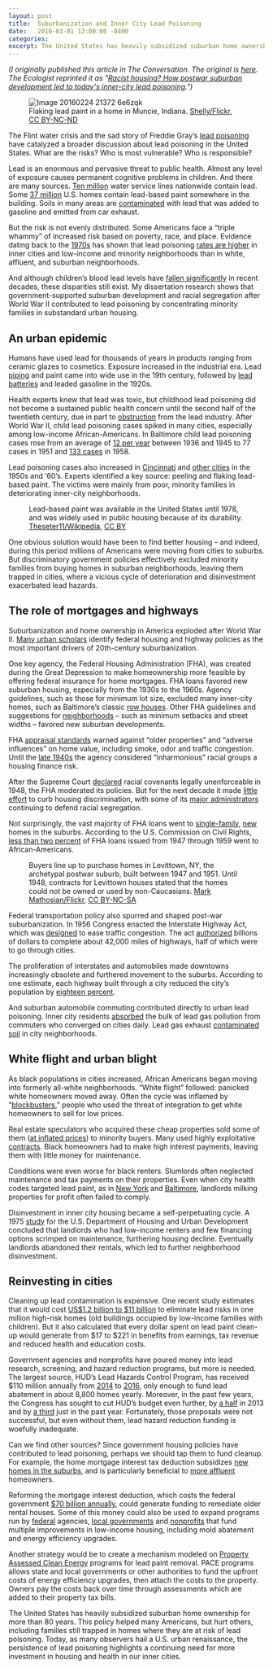 ```yaml
---
layout: post
title:  Suburbanization and Inner City Lead Poisoning
date:   2016-03-01 12:00:00 -0400
categories:
excerpt: The United States has heavily subsidized suburban home ownership for more than 80 years. This policy helped many Americans, but hurt others, including families still trapped in homes where they are at risk of lead poisoning. Today, as many observers hail a U.S. urban renaissance, the persistence of lead poisoning highlights a continuing need for more investment in housing and health in our inner cities. Published in <i>The Conversation</i> and <i>The Ecologist</i>.
---
```


<p style="font-style:italic">(I originally published this article in The Conversation. The original is <a href="https://theconversation.com/the-surprising-link-between-postwar-suburban-development-and-todays-inner-city-lead-poisoning-54453">here</a>. The Ecologist reprinted it as "<a href="http://www.theecologist.org/essays/2987362/racist_housing_how_postwar_suburban_development_led_to_todays_innercity_lead_poisoning.html">Racist housing? How postwar suburban development led to today's inner-city lead poisoning</a>.")</p>
  <figure>
    <img src="https://cdn.theconversation.com/files/112817/width754/image-20160224-21372-6e6zqk.jpg" alt="Image 20160224 21372 6e6zqk" />
      <figcaption>
        Flaking lead paint in a home in Muncie, Indiana.
        <span class="attribution"><a class="source" href="https://www.flickr.com/photos/cat-sidh/2549088959/in/photolist-4TfKkD-2XDQzF-3rhPiM-PvEL-PvSk-6H9oAy-4sZaGQ-4sZaEQ-4sZaBC-4sZaz9-7LP7zr-4T3oQb-DqVF-pNoALH-DqVC-6H5nyR-6H5n5g-C9bkNm-2Rzrw-bm8rVu-bm8rXG-6H5k9X-bm8s2E-ouBUs-rwGDFn-53K9mc-CtGQ2J-ruvTRf-oVuph9-psUTwq-r1J5t4-mwHPc-7zojY6-axqx8b-65xkmP-7UqZGn-67NaSm-67HV66-4xwqVJ-mayYWR-6j9QYP-pTCf67-pTCeHd-a5FMNo-e2NBG9-6A2SuF-9ZRZUk-7UWobu-v9J6V4-dHbkr3">Shelly/Flickr</a>, <a class="license" href="http://creativecommons.org/licenses/by-nc-nd/4.0/">CC BY-NC-ND</a></span>
      </figcaption>
  </figure>

<p>The Flint water crisis and the sad story of Freddie Gray’s <a href="http://time.com/3845837/baltimore-lead-contamination/">lead poisoning</a> have catalyzed a broader discussion about lead poisoning in the United States. What are the risks? Who is most vulnerable? Who is responsible? </p>

<p>Lead is an enormous and pervasive threat to public health. Almost any level of exposure causes permanent cognitive problems in children. And there are many sources. <a href="http://www.epa.gov/sites/production/files/2015-11/documents/lcrwgmeetsummarynov2014.pdf">Ten million</a> water service lines nationwide contain lead. Some <a href="http://portal.hud.gov/hudportal/documents/huddoc?id=AHHS_Report.pdf">37 million</a> U.S. homes contain lead-based paint somewhere in the building. Soils in many areas are <a href="http://www.sciencedirect.com/science/article/pii/S016041201000156X">contaminated</a> with lead that was added to gasoline and emitted from car exhaust.</p>

<p>But the risk is not evenly distributed. Some Americans face a “triple whammy” of increased risk based on poverty, race, and place. Evidence dating back to the <a href="http://www.cdc.gov/nchs/data/ad/ad079acc.pdf">1970s</a> has shown that lead poisoning <a href="http://sre.sagepub.com/content/early/2015/10/15/2332649215608873.abstract">rates are higher</a> in inner cities and low-income and minority neighborhoods than in white, affluent, and suburban neighborhoods. </p>

<p>And although children’s blood lead levels have <a href="http://www.cdc.gov/mmwr/preview/mmwrhtml/mm6213a3.htm">fallen significantly</a> in recent decades, these disparities still exist. My dissertation research shows that government-supported suburban development and racial segregation after World War II contributed to lead poisoning by concentrating minority families in substandard urban housing.</p>

<h2>An urban epidemic</h2>

<p>Humans have used lead for thousands of years in products ranging from ceramic glazes to cosmetics. Exposure increased in the industrial era. Lead <a href="http://www.nber.org/papers/w9549">piping</a> and paint came into wide use in the 19th century, followed by <a href="https://envhis.oxfordjournals.org/content/20/1/29.short">lead batteries</a> and leaded gasoline in the 1920s. </p>

<p>Health experts knew that lead was toxic, but childhood lead poisoning did not become a sustained public health concern until the second half of the twentieth century, due in part to <a href="http://www.ncbi.nlm.nih.gov/pmc/articles/PMC1446124/pdf/10630135.pdf">obstruction</a> from the lead industry. After World War II, child lead poisoning cases spiked in many cities, especially among low-income African-Americans. In Baltimore child lead poisoning cases rose from an average of <a href="http://health.baltimorecity.gov/sites/default/files/City%20of%20Baltimore%20142nd%20Annual%20Report%20of%20The%20Department%20of%20Health.pdf">12 per year</a> between 1936 and 1945 to 77 cases in 1951 and <a href="http://health.baltimorecity.gov/sites/default/files/City%20of%20Baltimore%20144th%20Annual%20Report%20of%20The%20Department%20of%20Health.pdf">133 cases</a> in 1958. </p>

<p>Lead poisoning cases also increased in <a href="http://www.ncbi.nlm.nih.gov/pubmed/16144958">Cincinnati</a> and <a href="http://pediatrics.aappublications.org/content/22/4/756">other cities</a> in the 1950s and ‘60’s. Experts identified a key source: peeling and flaking lead-based paint. The victims were mainly from poor, minority families in deteriorating inner-city neighborhoods. </p>

<figure class="align-right ">
            <img alt="" src="https://cdn.theconversation.com/files/112819/width237/image-20160224-21372-fpsg6d.jpg">
            <figcaption>
              <span class="caption">Lead-based paint was available in the United States until 1978, and was widely used in public housing because of its durability.</span>
              <span class="attribution"><a class="source" href="https://en.wikipedia.org/wiki/Lead_paint#/media/File:Lead_Paint2.JPG">Theseter11/Wikipedia</a>, <a class="license" href="http://creativecommons.org/licenses/by/4.0/">CC BY</a></span>
            </figcaption>
          </figure>

<p>One obvious solution would have been to find better housing – and indeed, during this period millions of Americans were moving from cities to suburbs. But discriminatory government policies effectively excluded minority families from buying homes in suburban neighborhoods, leaving them trapped in cities, where a vicious cycle of deterioration and disinvestment exacerbated lead hazards.</p>

<h2>The role of mortgages and highways</h2>

<p>Suburbanization and home ownership in America exploded after World War II. <a href="http://local.provplan.org/pp170/materials_2011/Week%202/TheAmericanMetropolisatCentury'sEnd-Fishman.pdf">Many urban scholars</a> identify federal housing and highway policies as the most important drivers of 20th-century suburbanization. </p>

<p>One key agency, the Federal Housing Administration (FHA), was created during the Great Depression to make homeownership more feasible by offering federal insurance for home mortgages. FHA loans favored new suburban housing, especially from the 1930s to the 1960s. Agency guidelines, such as those for minimum lot size, excluded many inner-city homes, such as Baltimore’s classic <a href="http://www.csun.edu/%7Erdavids/350fall08/350readings/Jackson_Federal_Subsidy_and_Suburban_Dream.pdf">row houses</a>. Other FHA guidelines and suggestions for <a href="http://web.mit.edu/ebj/www/doc/JAPAv61n1.pdf">neighborhoods</a> – such as minimum setbacks and street widths – favored new suburban developments. </p>

<p>FHA <a href="http://www.csun.edu/%7Erdavids/350fall08/350readings/Jackson_Federal_Subsidy_and_Suburban_Dream.pdf">appraisal standards</a> warned against “older properties” and “adverse influences” on home value, including smoke, odor and traffic congestion. Until the <a href="http://archives.ubalt.edu/aclu/pdf/Plex48.pdf">late 1940s</a> the agency considered “inharmonious” racial groups a housing finance risk. </p>

<p>After the Supreme Court <a href="http://www.bostonfairhousing.org/timeline/1948-Shelley-v-Kramer.html">declared</a> racial covenants legally unenforceable in 1948, the FHA moderated its policies. But for the next decade it made <a href="http://archives.ubalt.edu/aclu/pdf/Plex48.pdf">little effort</a> to curb housing discrimination, with some of its <a href="http://www.prrac.org/pdf/freund.pdf">major administrators</a> continuing to defend racial segregation. </p>

<p>Not surprisingly, the vast majority of FHA loans went to <a href="http://www.csun.edu/%7Erdavids/350fall08/350readings/Jackson_Federal_Subsidy_and_Suburban_Dream.pdf">single-family</a>, <a href="http://www.nber.org/chapters/c2342.pdf">new</a> homes in the suburbs. According to the U.S. Commission on Civil Rights, <a href="http://www.epi.org/publication/making-ferguson/">less than two percent</a> of FHA loans issued from 1947 through 1959 went to African-Americans.  </p>

<figure class="align-center ">
            <img alt="" src="https://cdn.theconversation.com/files/112823/width754/image-20160224-16464-1wkjbnh.jpg">
            <figcaption>
              <span class="caption">Buyers line up to purchase homes in Levittown, NY, the archetypal postwar suburb, built between 1947 and 1951. Until 1948, contracts for Levittown houses stated that the homes could not be owned or used by non-Caucasians.</span>
              <span class="attribution"><a class="source" href="https://www.flickr.com/photos/markgregory/12901942324/in/album-72157630764289084/">Mark Mathosian/Flickr</a>, <a class="license" href="http://creativecommons.org/licenses/by-nc-sa/4.0/">CC BY-NC-SA</a></span>
            </figcaption>
          </figure>

<p>Federal transportation policy also spurred and shaped post-war suburbanization. In 1956 Congress enacted the Interstate Highway Act, which was <a href="https://www.fhwa.dot.gov/infrastructure/originalintent.cfm">designed</a> to ease traffic  congestion. The act <a href="http://www.historysouth.org/wp-content/uploads/2015/12/The-Other-22Subsidized-Housing22-Federal-Aid-To-Suburbanization-.pdf">authorized</a> billions of dollars to complete about 42,000 miles of highways, half of which were to go through cities. </p>

<p>The proliferation of interstates and automobiles made downtowns increasingly obsolete and furthered movement to the suburbs. According to one estimate, each highway built through a city reduced the city’s population by <a href="http://econpapers.repec.org/article/oupqjecon/v_3a122_3ay_3a2007_3ai_3a2_3ap_3a775-805..htm">eighteen percent</a>.</p>

<p>And suburban automobile commuting contributed directly to urban lead poisoning. Inner city residents <a href="https://books.google.com/books?id=vcXUAAAAMAAJ">absorbed</a> the bulk of lead gas pollution from commuters who converged on cities daily. Lead gas exhaust <a href="http://www.macalester.edu/%7Ekuwata/classes/2011-12/Chem%20222/Mielke%20American%20Scientist.pdf">contaminated soil</a> in city neighborhoods. </p>

<h2>White flight and urban blight</h2>

<p>As black populations in cities increased, African Americans began moving into formerly all-white neighborhoods. “White flight” followed: panicked white homeowners moved away. Often the cycle was inflamed by “<a href="http://www.encyclopedia.chicagohistory.org/pages/147.html">blockbusters</a>,” people who used the threat of integration to get white homeowners to sell for low prices. </p>

<p>Real estate speculators who acquired these cheap properties sold some of them (<a href="http://archives.ubalt.edu/bni/pdf/6-1-13.pdf">at inflated prices</a>) to minority buyers. Many used highly exploitative <a href="http://www.blackpast.org/perspectives/race-family-and-real-estate-beryl-satters-family-properties">contracts</a>. Black homeowners had to make high interest payments, leaving them with little money for maintenance.  </p>

<p>Conditions were even worse for black renters.  Slumlords often neglected  maintenance and tax payments on their properties. Even when city health codes targeted lead paint, as in <a href="https://news.google.com/newspapers?nid=1299&amp;dat=19690925&amp;id=xuwjAAAAIBAJ&amp;sjid=K4wDAAAAIBAJ&amp;pg=4558,2090106&amp;hl=en">New York</a> and <a href="https://news.google.com/newspapers?nid=2205&amp;dat=19660122&amp;id=a-hfAAAAIBAJ&amp;sjid=AAMGAAAAIBAJ&amp;pg=657,458908&amp;hl=en">Baltimore</a>, landlords milking properties for profit often failed to comply.</p>

<p>Disinvestment in inner city housing became a self-perpetuating cycle. A 1975 <a href="http://archives.ubalt.edu/aclu/pdf/Plex532.pdf">study</a> for the U.S. Department of Housing and Urban Development concluded that landlords who had low-income renters and few financing options scrimped on maintenance, furthering housing decline. Eventually landlords abandoned their rentals, which led to further neighborhood disinvestment.</p>

<h2>Reinvesting in cities</h2>

<p>Cleaning up lead contamination is expensive. One recent study estimates that it would cost <a href="http://www.ncbi.nlm.nih.gov/pmc/articles/PMC2717145/pdf/ehp-117-1162.pdf">US$1.2 billion to $11 billion</a> to eliminate lead risks in one million high-risk homes (old buildings occupied by low-income families with children). But it also calculated that every dollar spent on lead paint clean-up would generate from $17 to $221 in benefits from earnings, tax revenue and reduced health and education costs.</p>

<p>Government agencies and nonprofits have poured money into lead research, screening, and hazard reduction programs, but more is needed. The largest source, HUD’s Lead Hazards Control Program, has received $110 million annually from <a href="https://portal.hud.gov/hudportal/documents/huddoc?id=fy15cj_lead_hzrd_cntrl.pdf">2014</a> to <a href="https://portal.hud.gov/hudportal/documents/huddoc?id=34-LeadHazardReduction.pdf">2016</a>, only enough to fund lead abatement in about 8,800 homes yearly. Moreover, in the past few years, the Congress has sought to cut HUD’s budget even further, by <a href="http://thinkprogress.org/economy/2013/07/16/2307251/austerity-is-leaving-children-sick-with-lead-poisoning/">a half</a> in 2013 and by <a href="http://www.businessinsider.com/house-approves-spending-cuts-amtrak-2015-6">a third</a> just in the past year. Fortunately, those proposals were not successful, but even without them, lead hazard reduction funding is woefully inadequate. </p>

<p>Can we find other sources? Since government housing policies have contributed to lead poisoning, perhaps we should tap them to fund cleanup. For example, the home mortgage interest tax deduction subsidizes <a href="http://papers.ssrn.com/sol3/papers.cfm?abstract_id=258238">new homes in the suburbs</a>, and is particularly beneficial to <a href="http://web.stanford.edu/group/scspi/_media/pdf/Reference%20Media/Dwyer_2007.pdf">more affluent</a> homeowners. </p>

<p>Reforming the mortgage interest deduction, which costs the federal government <a href="http://www.cbpp.org/research/mortgage-interest-deduction-is-ripe-for-reform">$70 billion annually</a>, could generate funding to remediate older rental houses. Some of this money could also be used to expand programs run by <a href="http://portal.hud.gov/hudportal/HUD?src=/program_offices/healthy_homes">federal</a> agencies, <a href="http://www.mass.gov/eohhs/gov/departments/dph/programs/environmental-health/exposure-topics/lead/delead/financial-assistance-for-deleading.html">local governments</a> and <a href="http://www.greenandhealthyhomes.org/about-us/history-and-mission">nonprofits</a> that fund multiple improvements in low-income housing, including mold abatement and energy efficiency upgrades. </p>

<p>Another strategy would be to create a mechanism modeled on <a href="http://www.greentechmedia.com/articles/read/White-House-Announcement-Means-Today-is-a-Very-Big-Day-For-PACE">Property Assessed Clean Energy</a> programs for lead paint removal. PACE programs allows state and local governments or other authorities to fund the upfront costs of energy efficiency upgrades, then attach the costs to the property. Owners pay the costs back over time through assessments which are added to their property tax bills. </p>

<p><img src="https://counter.theconversation.edu.au/content/54453/count.gif?distributor=republish-lightbox-basic" alt="The Conversation" width="1" height="1" />The United States has heavily subsidized suburban home ownership for more than 80 years. This policy helped many Americans, but hurt others, including families still trapped in homes where they are at risk of lead poisoning. Today, as many observers hail <a>a U.S. urban renaissance</a>, the persistence of lead poisoning highlights a continuing need for more investment in housing and health in our inner cities.</p>

